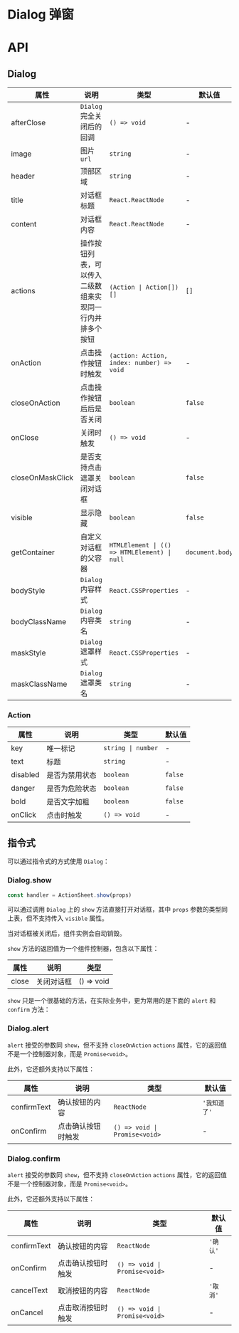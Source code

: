 # Dialog 弹窗

<code src="./demos/index.tsx"></code>

# API

## Dialog

| 属性             | 说明                                                     | 类型                                         | 默认值          |
| ---------------- | -------------------------------------------------------- | -------------------------------------------- | --------------- |
| afterClose       | `Dialog` 完全关闭后的回调                                | `() => void`                                 | -               |
| image            | 图片 `url`                                               | `string`                                     | -               |
| header           | 顶部区域                                                 | `string`                                     | -               |
| title            | 对话框标题                                               | `React.ReactNode`                            | -               |
| content          | 对话框内容                                               | `React.ReactNode`                            | -               |
| actions          | 操作按钮列表，可以传入二级数组来实现同一行内并排多个按钮 | `(Action \| Action[])[]`                     | `[]`            |
| onAction         | 点击操作按钮时触发                                       | `(action: Action, index: number) => void`    | -               |
| closeOnAction    | 点击操作按钮后后是否关闭                                 | `boolean`                                    | `false`         |
| onClose          | 关闭时触发                                               | `() => void`                                 | -               |
| closeOnMaskClick | 是否支持点击遮罩关闭对话框                               | `boolean`                                    | `false`         |
| visible          | 显示隐藏                                                 | `boolean`                                    | `false`         |
| getContainer     | 自定义对话框的父容器                                     | `HTMLElement \| (() => HTMLElement) \| null` | `document.body` |
| bodyStyle        | `Dialog` 内容样式                                        | `React.CSSProperties`                        | -               |
| bodyClassName    | `Dialog` 内容类名                                        | `string`                                     | -               |
| maskStyle        | `Dialog` 遮罩样式                                        | `React.CSSProperties`                        | -               |
| maskClassName    | `Dialog` 遮罩类名                                        | `string`                                     | -               |

### Action

| 属性     | 说明           | 类型               | 默认值  |
| -------- | -------------- | ------------------ | ------- |
| key      | 唯一标记       | `string \| number` | -       |
| text     | 标题           | `string`           | -       |
| disabled | 是否为禁用状态 | `boolean`          | `false` |
| danger   | 是否为危险状态 | `boolean`          | `false` |
| bold     | 是否文字加粗   | `boolean`          | `false` |
| onClick  | 点击时触发     | `() => void`       | -       |

## 指令式

可以通过指令式的方式使用 `Dialog`：

### Dialog.show

```ts | pure
const handler = ActionSheet.show(props)
```

可以通过调用 `Dialog` 上的 `show` 方法直接打开对话框，其中 `props` 参数的类型同上表，但不支持传入 `visible` 属性。

当对话框被关闭后，组件实例会自动销毁。

`show` 方法的返回值为一个组件控制器，包含以下属性：

| 属性  | 说明       | 类型       |
| ----- | ---------- | ---------- |
| close | 关闭对话框 | () => void |

`show` 只是一个很基础的方法，在实际业务中，更为常用的是下面的 `alert` 和 `confirm` 方法：

### Dialog.alert

`alert` 接受的参数同 `show`，但不支持 `closeOnAction` `actions` 属性，它的返回值不是一个控制器对象，而是 `Promise<void>`。

此外，它还额外支持以下属性：

| 属性        | 说明               | 类型                          | 默认值       |
| ----------- | ------------------ | ----------------------------- | ------------ |
| confirmText | 确认按钮的内容     | `ReactNode`                   | `'我知道了'` |
| onConfirm   | 点击确认按钮时触发 | `() => void \| Promise<void>` | -            |

### Dialog.confirm

`alert` 接受的参数同 `show`，但不支持 `closeOnAction` `actions` 属性，它的返回值不是一个控制器对象，而是 `Promise<void>`。

此外，它还额外支持以下属性：

| 属性        | 说明               | 类型                          | 默认值   |
| ----------- | ------------------ | ----------------------------- | -------- |
| confirmText | 确认按钮的内容     | `ReactNode`                   | `'确认'` |
| onConfirm   | 点击确认按钮时触发 | `() => void \| Promise<void>` | -        |
| cancelText  | 取消按钮的内容     | `ReactNode`                   | `'取消'` |
| onCancel    | 点击取消按钮时触发 | `() => void \| Promise<void>` | -        |
